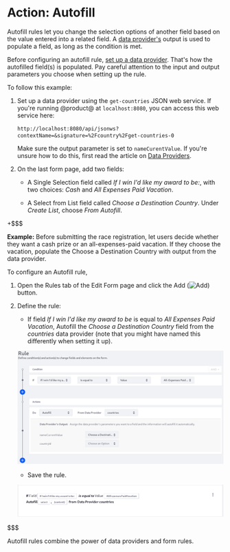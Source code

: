# Action: Autofill [](id=action-autofill)

Autofill rules let you change the selection options of another field based
on the value entered into a related field. A [data provider's]((/discover/portal/-/knowledge_base/7-1/data-providers)) output is used to
populate a field, as long as the condition is met.

Before configuring an autofill rule, 
[set up a data provider](/discover/portal/-/knowledge_base/7-1/data-providers). 
That's how the autofilled field(s) is populated. Pay careful attention to the
input and output parameters you choose when setting up the rule.

To follow this example: 

1.  Set up a data provider using the `get-countries` JSON web service. If you're
    running @product@ at `localhost:8080`, you can access this web service here:
        
        http://localhost:8080/api/jsonws?contextName=&signature=%2Fcountry%2Fget-countries-0

    Make sure the output parameter is set to `nameCurentValue`. If you're unsure
    how to do this, first read the article on 
    [Data Providers](/discover/portal/-/knowledge_base/7-1/data-providers).

2.  On the last form page, add two fields:

    - A Single Selection field called *If I win I'd like my award to be:*, with
        two choices: *Cash* and  *All Expenses Paid Vacation*.

    - A Select from List field called *Choose a Destination Country*. Under
        *Create List*, choose *From Autofill*.

+$$$

**Example:** Before submitting the race registration, let users decide whether
they want a cash prize or an all-expenses-paid vacation. If they choose the
vacation, populate the Choose a Destination Country with output from the data
provider.

To configure an Autofill rule, 

1. Open the Rules tab of the Edit Form page and click the Add
   (![Add](../../../images/icon-add.png)) button.

2. Define the rule:
    - If field *If I win I'd like my award to be* is equal to
        *All Expenses Paid Vacation*, Autofill the *Choose a Destination
        Country* field from the *countries* data provider (note that you might
        have named this differently when setting it up).

    ![Figure 1: Build form rules quickly by defining your conditions and actions.](../../../images/forms-autofill.png)

    - Save the rule.

    ![Figure 2: Once a rule is saved, it is displayed so that you can easily understand what it does.](../../../images/forms-autofill2.png)

$$$

Autofill rules combine the power of data providers and form rules.
